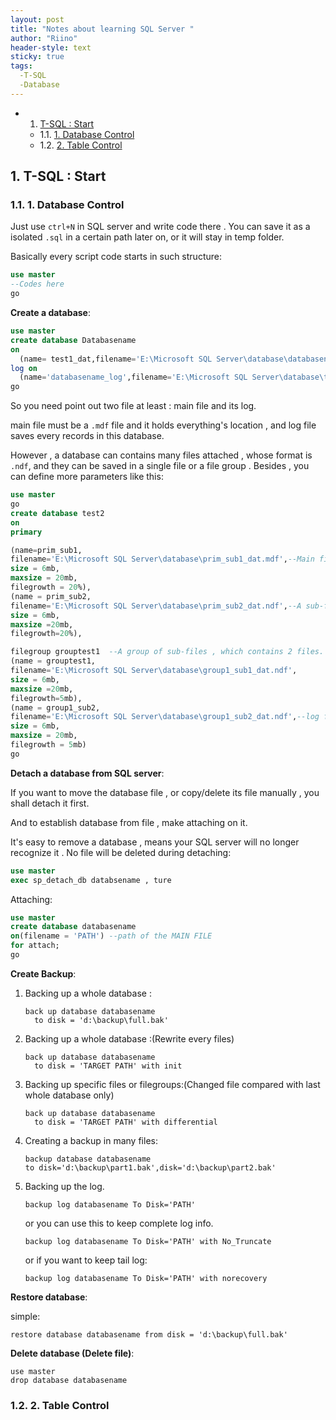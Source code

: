 ```yaml
---
layout: post
title: "Notes about learning SQL Server "
author: "Riino"
header-style: text
sticky: true
tags:
  -T-SQL
  -Database
---
```


* 1. [ T-SQL : Start](#T-SQL:Start)
	* 1.1. [1. Database Control](#DatabaseControl)
	* 1.2. [2. Table Control](#TableControl)


##  1. <a name='T-SQL:Start'></a> T-SQL : Start

###  1.1. <a name='DatabaseControl'></a>1. Database Control

Just use `ctrl+N` in SQL server and write code there . You can save it as a isolated `.sql` in a certain path later on,  or it will stay in temp folder.

Basically every script code starts in such structure:

```sql
use master
--Codes here
go
```

**Create a database**:

```sql
use master
create database Databasename
on
  (name= test1_dat,filename='E:\Microsoft SQL Server\database\databasename.mdf') --main file
log on
  (name='databasename_log',filename='E:\Microsoft SQL Server\database\test1log.ldf')--log file
go
```

So you need point out two file at least : main file and its log.

main file must be a `.mdf`  file and it holds everything's location , and log file saves every records in this database. 

However , a database can contains many files attached , whose format is `.ndf`, and they can be saved in a single file or a file group . Besides , you can define more parameters like this:

```sql
use master
go
create database test2
on 
primary

(name=prim_sub1,
filename='E:\Microsoft SQL Server\database\prim_sub1_dat.mdf',--Main file
size = 6mb,
maxsize = 20mb,
filegrowth = 20%),
(name = prim_sub2,
filename='E:\Microsoft SQL Server\database\prim_sub2_dat.ndf',--A sub-file
size = 6mb,
maxsize =20mb,
filegrowth=20%),

filegroup grouptest1  --A group of sub-files , which contains 2 files.
(name = grouptest1,
filename='E:\Microsoft SQL Server\database\group1_sub1_dat.ndf',
size = 6mb,
maxsize =20mb,
filegrowth=5mb),
(name = group1_sub2,
filename='E:\Microsoft SQL Server\database\group1_sub2_dat.ndf',--log file
size = 6mb,
maxsize = 20mb,
filegrowth = 5mb)
go

```

**Detach a database from SQL server**:

If you want to move the database file , or copy/delete its file manually , you shall detach it first. 

And to establish database from file , make attaching on it.

It's easy to remove a database , means your SQL server will no longer recognize it . No file will be deleted during detaching:

```sql
use master
exec sp_detach_db databsename , ture
```

Attaching:

```sql
use master
create database databasename
on(filename = 'PATH') --path of the MAIN FILE
for attach;
go
```

**Create Backup**:

1. Backing up a whole database :

   ```
   back up database databasename
     to disk = 'd:\backup\full.bak'
   ```

2. Backing up a whole database :(Rewrite every files)

   ```
   back up database databasename
     to disk = 'TARGET PATH' with init
   ```

3. Backing up specific files or filegroups:(Changed file compared with last whole database only)

   ```
   back up database databasename
     to disk = 'TARGET PATH' with differential
   ```

4. Creating a backup in many files:

   ```
   backup database databasename 
   to disk='d:\backup\part1.bak',disk='d:\backup\part2.bak'
   ```

5. Backing up the log.

   ```
   backup log databasename To Disk='PATH'
   ```

   or you can use this to keep complete log info.

   ```
   backup log databasename To Disk='PATH' with No_Truncate
   ```
   or if you want to keep tail log:

   ```
   backup log databasename To Disk='PATH' with norecovery
   ```

   

**Restore database**:

simple:

```
restore database databasename from disk = 'd:\backup\full.bak'
```

**Delete database (Delete file)**:

```
use master
drop database databasename
```

###  1.2. <a name='TableControl'></a>2. Table Control

